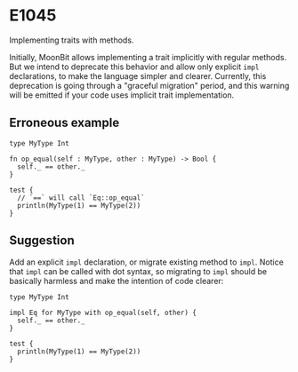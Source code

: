 # E1045

Implementing traits with methods.

Initially, MoonBit allows implementing a trait implicitly with regular methods.
But we intend to deprecate this behavior and allow only explicit `impl` declarations,
to make the language simpler and clearer.
Currently, this deprecation is going through a "graceful migration" period,
and this warning will be emitted if your code uses implicit trait implementation.

## Erroneous example
```moonbit
type MyType Int

fn op_equal(self : MyType, other : MyType) -> Bool {
  self._ == other._
}

test {
  // `==` will call `Eq::op_equal`
  println(MyType(1) == MyType(2))
}
```

## Suggestion
Add an explicit `impl` declaration, or migrate existing method to `impl`.
Notice that `impl` can be called with dot syntax,
so migrating to `impl` should be basically harmless and make the intention of code clearer:
```moonbit
type MyType Int

impl Eq for MyType with op_equal(self, other) {
  self._ == other._
}

test {
  println(MyType(1) == MyType(2))
}
```
